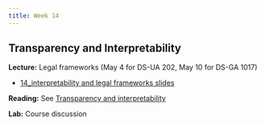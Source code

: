 ```yaml
---
title: Week 14
---
```


## Transparency and Interpretability

**Lecture:** Legal frameworks (May 4 for DS-UA 202, May 10 for DS-GA 1017)

*  [14_interpretability and legal frameworks slides](../../../assets/14_InterpretabilityLegal.pdf)

**Reading:** See [Transparency and interpretability](../../../assets/transparency_reader.pdf)

**Lab:** Course discussion
